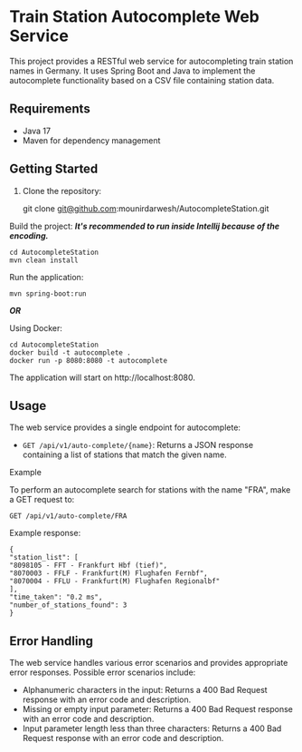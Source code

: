 # Train Station Autocomplete Web Service

This project provides a RESTful web service for autocompleting train station names in Germany. It uses Spring Boot and Java to implement the autocomplete functionality based on a CSV file containing station data.

## Requirements

- Java 17 
- Maven for dependency management

## Getting Started

1. Clone the repository:


    git clone git@github.com:mounirdarwesh/AutocompleteStation.git

Build the project: **_It's recommended to run inside Intellij because of the encoding._**

    cd AutocompleteStation
    mvn clean install

Run the application:

    mvn spring-boot:run

**_OR_** 

Using Docker:

    cd AutocompleteStation
    docker build -t autocomplete .
    docker run -p 8080:8080 -t autocomplete

The application will start on http://localhost:8080.

## Usage

The web service provides a single endpoint for autocomplete:

* `GET /api/v1/auto-complete/{name}`: Returns a JSON response containing a list of stations that match the given name.

Example

To perform an autocomplete search for stations with the name "FRA", make a GET request to:

    GET /api/v1/auto-complete/FRA

Example response:

    {
    "station_list": [
    "8098105 - FFT - Frankfurt Hbf (tief)",
    "8070003 - FFLF - Frankfurt(M) Flughafen Fernbf",
    "8070004 - FFLU - Frankfurt(M) Flughafen Regionalbf"
    ],
    "time_taken": "0.2 ms",
    "number_of_stations_found": 3
    }

## Error Handling

The web service handles various error scenarios and provides appropriate error responses. Possible error scenarios include:

* Alphanumeric characters in the input: Returns a 400 Bad Request response with an error code and description.
* Missing or empty input parameter: Returns a 400 Bad Request response with an error code and description.
* Input parameter length less than three characters: Returns a 400 Bad Request response with an error code and description.

